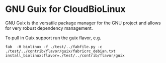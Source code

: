 # GNU Guix for CloudBioLinux

GNU Guix is the versatile package manager for the GNU project and 
allows for very robust dependency management.

To pull in Guix support run the guix flavor, e.g.

    fab  -H biolinux -f ./test/../fabfile.py -c ./test/../contrib/flavor/guix/fabricrc_debian.txt install_biolinux:flavor=./test/../contrib/flavor/guix


